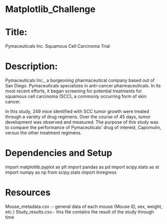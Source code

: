 # Matplotlib_Challenge

# Title:
Pymaceuticals Inc. Squamous Cell Carcinoma Trial 

# Description:
Pymaceuticals Inc., a burgeoning pharmaceutical company based out of San Diego. 
Pymaceuticals specializes in anti-cancer pharmaceuticals. 
In its most recent efforts, it began screening for potential treatments for squamous cell carcinoma (SCC),
a commonly occurring form of skin cancer.

In this study, 249 mice identified with SCC tumor growth were treated through a variety of drug regimens. Over the course of 45 days,
tumor development was observed and measured. The purpose of this study was to compare the performance of Pymaceuticals’ drug of interest,
Capomulin, versus the other treatment regimens. 

# Dependencies and Setup
import matplotlib.pyplot as plt
import pandas as pd
import scipy.stats as st
import numpy as np
from scipy.stats import linregress

# Resources
Mouse_metadata.csv .- general data of each mouse (Mouse ID, sex, weight, etc.)
Study_results.csv.- this file contains the result of the study through time 

